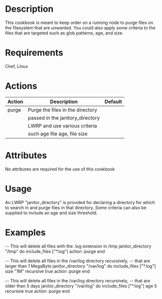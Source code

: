 Description
===========
This cookbook is meant to keep order on a running node to purge files
on the filesystem that are unwanted.  You could also apply some criteria to the files
that are targeted such as glob patterns, age, and size.

Requirements
============
Chef, Linux

Actions
=======
Action  | Description                       | Default
------- |---------------------------------- |---------
purge   | Purge the files in the directory  |
        | passed in the janitory_directory  |
        | LWRP and use various criteria     |
        | such age file age, file size      |

Attributes
==========
No attributes are required for the use of this cookbook

Usage
=====
An LWRP "janitor_directory" is provided for declaring a directory
for which to search in and purge files in that directory.
Some criteria can also be supplied to include an age and size threshold.

Examples
========

-- This will delete all files with the .log extension in /tmp
janitor_directory "/tmp" do
  include_files	["*.log"]
  action        :purge
end

-- This will delete all files in the /var/log directory recursively,
-- that are larger than 1 MegaByte
janitor_directory "/var/log" do
  include_files ["*.log"]
  size			"1M"
  recursive		true
  action 		:purge
end

-- This will delete all files in the /var/log directory recursively,
-- that are older than 5 days
janitor_directory "/var/log" do
  include_files	["*.log"]
  age			5
  recursive		true
  action 		:purge
end
